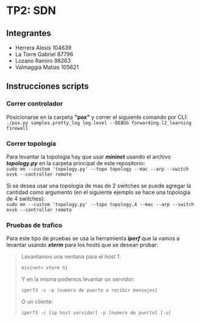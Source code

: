 # TP2: SDN
## Integrantes
* Herrera Alexis 			104639 
* La Torre Gabriel	  87796	 
* Lozano Ramiro 		  98263
* Valmaggia Matias 	  105621

## Instrucciones scripts

### Correr controlador
Posicionarse en la carpeta **"pox"** y correr el siguiente comando por CLI:  
    `./pox.py samples.pretty_log log.level --DEBUG forwarding.l2_learning firewall`

### Correr topologia
Para levantar la topologia hay que usar ***mininet*** usando el archivo ***topology.py*** en la carpeta principal de este repositorio:  
    `sudo mn --custom 'topology.py' --topo topology --mac --arp --switch ovsk --controller remote`  
    
Si se desea usar una topologia de mas de 2 switches se puede agregar la cantidad como argumento (en el siguiente ejemplo se hace una topologia de 4 switches):  
    `sudo mn --custom 'topology.py' --topo topology,4 --mac --arp --switch ovsk --controller remote`  

### Pruebas de trafico
Para este tipo de pruebas se usa la herramienta ***iperf*** que la vamos a levantar usando ***xterm*** para los hosts que se desean probar:  
> Levantamos una ventana para el *host 1*:
> 
> `mininet> xterm h1`
> 
> Y en la misma podemos levantar un servidor:
> 
> `iperf3 -s -p [numero de puerto a recibir mensajes]`
> 
> O un cliente:
> 
> `iperf3 -c [ip host servidor] -p [numero de puerto] [-u]`  


